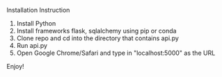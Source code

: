 Installation Instruction
1) Install Python
2) Install frameworks flask, sqlalchemy using pip or conda
3) Clone repo and cd into the directory that contains api.py
4) Run api.py
5) Open Google Chrome/Safari and type in "localhost:5000" as the URL

Enjoy!
